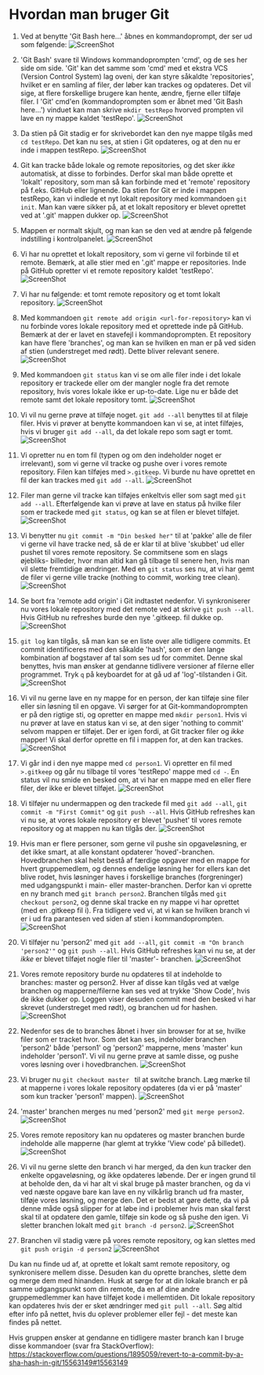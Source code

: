 # Hvordan man bruger Git

1. Ved at benytte 'Git Bash here...' åbnes en kommandoprompt, der ser ud som følgende:
![ScreenShot](pics/1.png)

2. 'Git Bash' svare til Windows kommandoprompten 'cmd', og de ses her side om side.
   'Git' kan det samme som 'cmd' med et ekstra VCS (Version Control System) lag oveni, der kan styre såkaldte 'repositories',
   hvilket er en samling af filer, der løber kan trackes og opdateres. Det vil sige, at flere forskellige brugere kan hente,
   ændre, fjerne eller tilføje filer. I 'Git' cmd'en (kommandoprompten som er åbnet med 'Git Bash here...') vinduet kan
   man skrive ```mkdir testRepo``` hvorved prompten vil lave en ny mappe kaldet 'testRepo'.
![ScreenShot](pics/2.png)

3. Da stien på Git stadig er for skrivebordet kan den nye mappe tilgås med ```cd testRepo```. Det kan nu ses, at stien i
   Git opdateres, og at den nu er inde i mappen testRepo.
![ScreenShot](pics/3.png)

4. Git kan tracke både lokale og remote repositories, og det sker _ikke_ automatisk, at disse to forbindes. Derfor skal man
   både oprette et 'lokalt' repository, som man så kan forbinde med et 'remote' repository på f.eks. GitHub eller lignende.
   Da stien for Git er inde i mappen testRepo, kan vi indlede et nyt lokalt repository med kommandoen ```git init```.
   Man kan være sikker på, at et lokalt repository er blevet oprettet ved at '.git' mappen dukker op.
![ScreenShot](pics/4.png)

5. Mappen er normalt skjult, og man kan se den ved at ændre på følgende indstilling i kontrolpanelet.
![ScreenShot](pics/5.png)

6. Vi har nu oprettet et lokalt repository, som vi gerne vil forbinde til et remote. Bemærk, at alle stier med en '.git' mappe
   er repositories. Inde på GitHub opretter vi et remote repository kaldet 'testRepo'.
![ScreenShot](pics/6.png)

7. Vi har nu følgende: et tomt remote repository og et tomt lokalt repository.
![ScreenShot](pics/7.png)

8. Med kommandoen ```git remote add origin <url-for-repository>``` kan vi nu forbinde vores lokale repository med et oprettede
   inde på GitHub. Bemærk at der er lavet en stavefejl i kommandoprompten. Et repository kan have flere 'branches', og man kan se
   hvilken en man er på ved siden af stien (understreget med rødt). Dette bliver relevant senere.
![ScreenShot](pics/8.png)

9. Med kommandoen ```git status``` kan vi se om alle filer inde i det lokale repository er trackede eller om der
   mangler nogle fra det remote repository, hvis vores lokale ikke er up-to-date. Lige nu er både det remote
   samt det lokale repository tomt.
![ScreenShot](pics/9.png)

10. Vi vil nu gerne prøve at tilføje noget. ```git add --all``` benyttes til at filøje filer. Hvis vi prøver at benytte
    kommandoen kan vi se, at intet filføjes, hvis vi bruger ```git add --all```, da det lokale repo som sagt er tomt.
![ScreenShot](pics/10.png)

11. Vi opretter nu en tom fil (typen og om den indeholder noget er irrelevant), som vi gerne vil tracke og pushe
    over i vores remote repository. Filen kan tilføjes med  ```>.gitkeep```. Vi burde nu have oprettet en fil
    der kan trackes med ```git add --all```.
![ScreenShot](pics/11.png)

12. Filer man gerne vil tracke kan tilføjes enkeltvis eller som sagt med ```git add --all```. Efterfølgende kan vi
    prøve at lave en status på hvilke filer som er trackede med ```git status```, og kan se at filen er blevet tilføjet.
![ScreenShot](pics/12.png)

13. Vi benytter nu ```git commit -m "Din besked her"``` til at 'pakke' alle de filer vi gerne vil have tracke ned, så
    de er klar til at blive 'skubbet' ud eller pushet til vores remote repository. Se commitsene som en slags øjebliks-
    billeder, hvor man altid kan gå tilbage til senere hen, hvis man vil slette fremtidige ændringer. Med en 
    ```git status``` ses nu, at vi har gemt de filer vi gerne ville tracke (nothing to commit, working tree clean).
![ScreenShot](pics/13.png)

14. Se bort fra 'remote add origin' i Git indtastet nedenfor. Vi synkroniserer nu vores lokale repository med det remote ved at skrive
    ```git push --all```. Hvis GitHub nu refreshes burde den nye '.gitkeep. fil dukke op.
![ScreenShot](pics/14.png)

15. ```git log``` kan tilgås, så man kan se en liste over alle tidligere commits. Et commit identificeres med den såkalde
    'hash', som er den lange kombination af bogstaver af tal som ses ud for commitet. Denne skal benyttes, hvis man ønsker
    at gendanne tidlivere versioner af filerne eller programmet. Tryk ```q``` på keyboardet for at gå ud af 'log'-tilstanden
    i Git.
![ScreenShot](pics/15.png)

16. Vi vil nu gerne lave en ny mappe for en person, der kan tilføje sine filer eller sin løsning til en opgave.
    Vi sørger for at Git-kommandoprompten er på den rigtige sti, og opretter en mappe med ```mkdir person1```.
    Hvis vi nu prøver at lave en status kan vi se, at den siger 'nothing to commit' selvom mappen er tilføjet.
    Der er igen fordi, at Git tracker filer og _ikke_ mapper! Vi skal derfor oprette en fil i mappen for, at
    den kan trackes.
![ScreenShot](pics/16.png)

17. Vi går ind i den nye mappe med ```cd person1```. Vi opretter en fil med ```>.gitkeep``` og går nu tilbage til vores
    'testRepo' mappe med ```cd -```. En status vil nu smide en besked om, at vi har en mappe med en eller flere filer, der
    ikke er blevet tilføjet.
![ScreenShot](pics/17.png)

18. Vi tilføjer nu undermappen og den trackede fil med ```git add --all```, ```git commit -m "First Commit"``` og
    ```git push --all```. Hvis GitHub refreshes kan vi nu se, at vores lokale repository er blevet 'pushet' til vores
    remote repository og at mappen nu kan tilgås der.
![ScreenShot](pics/18.png)

19. Hvis man er flere personer, som gerne vil pushe sin opgaveløsning, er det ikke smart, at alle konstant opdaterer
    'hoved'-branchen. Hovedbranchen skal helst bestå af færdige opgaver med en mappe for hvert gruppemedlem, og dennes
    endelige løsning her for ellers kan det blive rodet, hvis løsninger haves i forskellige branches (forgreninger) med
    udgangspunkt i main- eller master-branchen. Derfor kan vi oprette en ny branch med ```git branch person2```. Branchen
    tilgås med ```git checkout person2```, og denne skal tracke en ny mappe vi har oprettet (med en .gitkeep fil i).
    Fra tidligere ved vi, at vi kan se hvilken branch vi er i ud fra parantesen ved siden af stien i kommandoprompten.
![ScreenShot](pics/19.png)

20. Vi tilføjer nu 'person2' med ```git add --all```, ```git commit -m "On branch 'person2'"``` og
    ```git push --all```. Hvis GitHub refreshes kan vi nu se, at der _ikke_ er blevet tilføjet nogle filer til 'master'-
    branchen.
![ScreenShot](pics/20.png)

21. Vores remote repository burde nu opdateres til at indeholde to branches: master og person2. Hver af disse kan tilgås
    ved at vælge branchen og mapperne/filerne kan ses ved at trykke 'Show Code', hvis de ikke dukker op. Loggen viser
    desuden commit med den besked vi har skrevet (understreget med rødt), og branchen ud for hashen.
![ScreenShot](pics/21.png)

22. Nedenfor ses de to branches åbnet i hver sin browser for at se, hvilke filer som er tracket hvor. Som det kan ses,
    indeholder branchen 'person2' både 'person1' og 'person2' mapperne, mens 'master' kun indeholder 'person1'. Vi vil
    nu gerne prøve at samle disse, og pushe vores løsning over i hovedbranchen.
![ScreenShot](pics/22.png)

23. Vi bruger nu ```git checkout master ``` til at switche branch. Læg mærke til at mapperne i vores lokale
    repository opdateres (da vi er på 'master' som kun tracker 'person1' mappen).
![ScreenShot](pics/23.png)

24. 'master' branchen merges nu med 'person2' med ```git merge person2```.
![ScreenShot](pics/24.png)

25. Vores remote repository kan nu opdateres og master branchen burde indeholde alle mapperne (har glemt at trykke
    'View code' på billedet).
![ScreenShot](pics/25.png)

26. Vi vil nu gerne slette den branch vi har merged, da den kun tracker den enkelte opgaveløsning, og ikke opdateres løbende.
    Der er ingen grund til at beholde den, da vi har alt vi skal bruge på master branchen, og da vi ved næste opgave
    bare kan lave en ny vilkårlig branch ud fra master, tilføje vores løsning, og merge den. Det er bedst at gøre dette,
    da vi på denne måde også slipper for at løbe ind i problemer hvis man skal først skal til at opdatere den gamle, tilføje
    sin kode og så pushe den igen. Vi sletter branchen lokalt med ```git branch -d person2```.
![ScreenShot](pics/26.png)

27. Branchen vil stadig være på vores remote repository, og kan slettes med ```git push origin -d person2```
![ScreenShot](pics/27.png)

   Du kan nu finde ud af, at oprette et lokalt samt remote repository, og synkronisere mellem disse. Desuden kan du oprette branches,
   slette dem og merge dem med hinanden. Husk at sørge for at din lokale branch er på samme udgangspunkt som din remote, da en af
   dine andre gruppemedlemmer kan have tilføjet kode i mellemtiden. Dit lokale repository kan opdateres hvis der er sket ændringer
    med ```git pull --all```. Søg altid efter info på nettet, hvis du oplever problemer eller fejl - det meste kan findes på nettet.
    
   Hvis gruppen ønsker at gendanne en tidligere master branch kan I bruge disse kommandoer (svar fra StackOverflow):
   https://stackoverflow.com/questions/1895059/revert-to-a-commit-by-a-sha-hash-in-git/15563149#15563149
